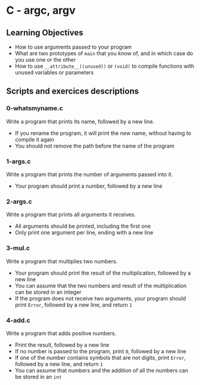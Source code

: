 # C - argc, argv

## Learning Objectives
* How to use arguments passed to your program
* What are two prototypes of `main` that you know of, and in which case do you use one or the other
* How to use `__attribute__((unused))` or `(void)` to compile functions with unused variables or parameters

## Scripts and exercices descriptions
### 0-whatsmyname.c
Write a program that prints its name, followed by a new line.

* If you rename the program, it will print the new name, without having to compile it again
* You should not remove the path before the name of the program

### 1-args.c
Write a program that prints the number of arguments passed into it.

* Your program should print a number, followed by a new line

### 2-args.c
Write a program that prints all arguments it receives.

* All arguments should be printed, including the first one
* Only print one argument per line, ending with a new line

### 3-mul.c
Write a program that multiplies two numbers.

* Your program should print the result of the multiplication, followed by a new line
* You can assume that the two numbers and result of the multiplication can be stored in an integer
* If the program does not receive two arguments, your program should print `Error`, followed by a new line, and return `1`

### 4-add.c
Write a program that adds positive numbers.

* Print the result, followed by a new line
* If no number is passed to the program, print `0`, followed by a new line
* If one of the number contains symbols that are not digits, print `Error`, followed by a new line, and return `1`
* You can assume that numbers and the addition of all the numbers can be stored in an `int`
